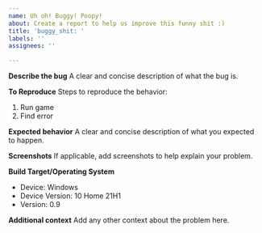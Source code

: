 ```yaml
---
name: Uh oh! Buggy! Poopy!
about: Create a report to help us improve this funny shit :)
title: 'buggy_shit: '
labels: ''
assignees: ''

---
```


**Describe the bug**
A clear and concise description of what the bug is.

**To Reproduce**
Steps to reproduce the behavior:
1. Run game
2. Find error

**Expected behavior**
A clear and concise description of what you expected to happen.

**Screenshots**
If applicable, add screenshots to help explain your problem.

**Build Target/Operating System**
 - Device: Windows
 - Device Version: 10 Home 21H1
 - Version: 0.9

**Additional context**
Add any other context about the problem here.

